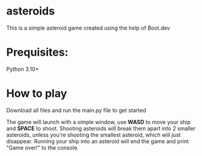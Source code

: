 # asteroids

This is a simple asteroid game created using the help of Boot.dev

# Prequisites:
Python 3.10+

# How to play
Download all files and run the main.py file to get started

The game will launch with a simple window, use **WASD** to move your ship and **SPACE** to shoot.
Shooting asteroids will break them apart into 2 smaller asteroids, unless you're shooting the smallest asteroid, which will just disappear.
Running your ship into an asteroid will end the game and print "Game over!" to the console.